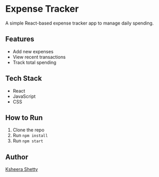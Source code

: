 # Expense Tracker

A simple React-based expense tracker app to manage daily spending.

## Features
- Add new expenses
- View recent transactions
- Track total spending

## Tech Stack
- React
- JavaScript
- CSS

## How to Run
1. Clone the repo
2. Run `npm install`
3. Run `npm start`

## Author
[Ksheera Shetty](https://github.com/Ksheerashetty)
